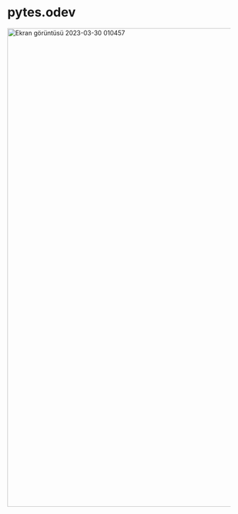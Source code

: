 # pytes.odev

<img width="1080" alt="Ekran görüntüsü 2023-03-30 010457" src="https://user-images.githubusercontent.com/127402290/228678906-2d7414fd-e85b-455f-b410-d5d817279315.png">
